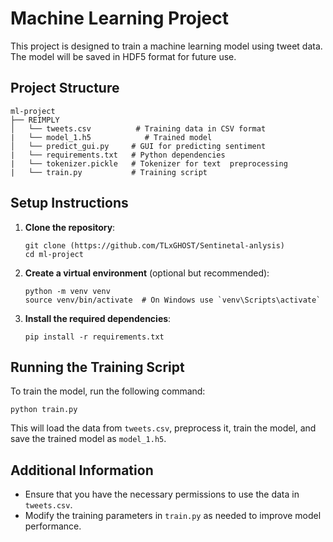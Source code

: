 # Machine Learning Project

This project is designed to train a machine learning model using tweet data. The model will be saved in HDF5 format for future use.

## Project Structure

```
ml-project
├── REIMPLY
│   └── tweets.csv          # Training data in CSV format
|   └── model_1.h5            # Trained model
│   └── predict_gui.py     # GUI for predicting sentiment
|   └── requirements.txt   # Python dependencies
|   └── tokenizer.pickle   # Tokenizer for text  preprocessing
|   └── train.py           # Training script
```

## Setup Instructions

1. **Clone the repository**:
   ```
   git clone (https://github.com/TLxGHOST/Sentinetal-anlysis)
   cd ml-project
   ```

2. **Create a virtual environment** (optional but recommended):
   ```
   python -m venv venv
   source venv/bin/activate  # On Windows use `venv\Scripts\activate`
   ```

3. **Install the required dependencies**:
   ```
   pip install -r requirements.txt
   ```

## Running the Training Script

To train the model, run the following command:

```
python train.py
```

This will load the data from `tweets.csv`, preprocess it, train the model, and save the trained model as `model_1.h5`.

## Additional Information

- Ensure that you have the necessary permissions to use the data in `tweets.csv`.
- Modify the training parameters in `train.py` as needed to improve model performance.
